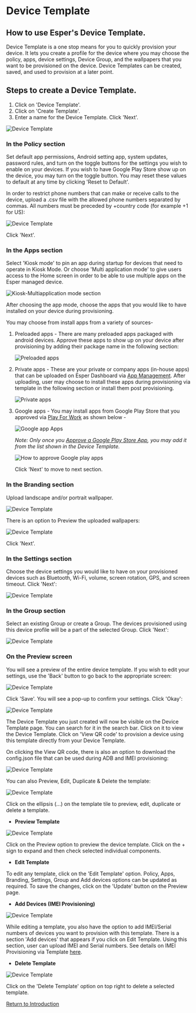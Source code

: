 # Device Template

## How to use Esper's Device Template.

Device Template is a one stop means for you to quickly provision your device. It lets you create a profile for the device where you may choose the policy, apps, device settings, Device Group, and the wallpapers that you want to be provisioned on the device. Device Templates can be created, saved, and used to provision at a later point.

## Steps to create a Device Template.

1.  Click on 'Device Template'.
2.  Click on 'Create Template'.
3.  Enter a name for the Device Template. Click 'Next'.

![Device Template](../../assets/OLD_DASHBOARD/1_DT.png)

### In the Policy section

Set default app permissions, Android setting app, system updates, password rules, and turn on the toggle buttons for the settings you wish to enable on your devices. If you wish to have Google Play Store show up on the device, you may turn on the toggle button. You may reset these values to default at any time by clicking 'Reset to Default'.

In order to restrict phone numbers that can make or receive calls to the device, upload a .csv file with the allowed phone numbers separated by commas. All numbers must be preceded by +country code (for example +1 for US):

![Device Template](../../assets/OLD_DASHBOARD/2_DT.png)

Click 'Next'.

### In the Apps section

Select 'Kiosk mode' to pin an app during startup for devices that need to operate in Kiosk Mode. Or choose 'Multi application mode' to give users access to the Home screen in order to be able to use multiple apps on the Esper managed device.

![Kiosk-Multiapplication mode section](../../assets/OLD_DASHBOARD/kioskMultiApplication.png)

After choosing the app mode, choose the apps that you would like to have installed on your device during provisioning.

You may choose from install apps from a variety of sources-

1.  Preloaded apps - There are many preloaded apps packaged with android devices. Approve these apps to show up on your device after provisioning by adding their package name in the following section:

    ![Preloaded apps](../../assets/OLD_DASHBOARD/preloaded-apps-template.png)

2.  Private apps - These are your private or company apps (in-house apps) that can be uploaded on Esper Dashboard via [App Management](../../console.md#apps). After uploading, user may choose to install these apps during provisioning via template in the following section or install them post provisioning.

    ![Private apps](../../assets/OLD_DASHBOARD/private-apps-template.png)

3.  Google apps - You may install apps from Google Play Store that you approved via [Play For Work](../play-work/index.md) as shown below -

    ![Google app Apps](../../assets/OLD_DASHBOARD/googleplay-app-template.png)

    <i> Note: Only once you [Approve a Google Play Store App](how-approve-google-play-store-app/index.md), you may add it from the list shown in the Device Template.</i>

    ![How to approve Google play apps](../../assets/OLD_DASHBOARD/approve-google-apps.png)

    Click 'Next' to move to next section.

### In the Branding section

Upload landscape and/or portrait wallpaper.

![Device Template](../../assets/OLD_DASHBOARD/11_DT.png)

There is an option to Preview the uploaded wallpapers:

![Device Template](../../assets/OLD_DASHBOARD/11.1_DT.png)

Click 'Next'.

### In the Settings section

Choose the device settings you would like to have on your provisioned devices such as Bluetooth, Wi-Fi, volume, screen rotation, GPS, and screen timeout. Click 'Next':

![Device Template](../../assets/OLD_DASHBOARD/12_DT.png)

### In the Group section

Select an existing Group or create a Group. The devices provisioned using this device profile will be a part of the selected Group. Click 'Next':

![Device Template](../../assets/OLD_DASHBOARD/13_DT.png)

### On the Preview screen

You will see a preview of the entire device template. If you wish to edit your settings, use the 'Back' button to go back to the appropriate screen:

![Device Template](../../assets/OLD_DASHBOARD/14_DT.png)

Click 'Save'. You will see a pop-up to confirm your settings. Click 'Okay':

![Device Template](../../assets/OLD_DASHBOARD/15_DT.png)

The Device Template you just created will now be visible on the Device Template page. You can search for it in the search bar. Click on it to view the Device Template. Click on 'View QR code' to provision a device using this template directly from your Device Template.

On clicking the View QR code, there is also an option to download the config.json file that can be used during ADB and IMEI provisioning:

![Device Template](../../assets/OLD_DASHBOARD/19_DT.png)

You can also Preview, Edit, Duplicate & Delete the template:

![Device Template](../images/temp_2.png)

Click on the ellipsis (...) on the template tile to preview, edit, duplicate or delete a template.

- **Preview Template**

![Device Template](../../assets/OLD_DASHBOARD/17_DT.png)

Click on the Preview option to preview the device template. Click on the + sign to expand and then check selected individual components.

- **Edit Template**

To edit any template, click on the 'Edit Template' option. Policy, Apps, Branding, Settings, Group and Add devices options can be updated as required. To save the changes, click on the 'Update' button on the Preview page.

- **Add Devices (IMEI Provisioning)**

![Device Template](../../assets/OLD_DASHBOARD/13.1_DT.png)

While editing a template, you also have the option to add IMEI/Serial numbers of devices you want to provision with this template. There is a section 'Add devices' that appears if you click on Edit Template. Using this section, user can upload IMEI and Serial numbers. See details on IMEI Provisioning via Template [here](../device-template/imei-provisioning-template/index.md).

- **Delete Template**

![Device Template](../../assets/OLD_DASHBOARD/18_DT.png)

Click on the 'Delete Template' option on top right to delete a selected template.

[Return to Introduction](../index.md)
